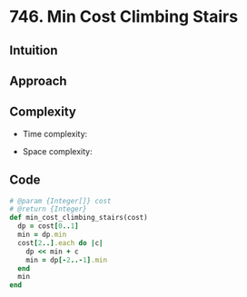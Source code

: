 # 746. Min Cost Climbing Stairs

## Intuition

## Approach
<!-- Describe your approach to solving the problem. -->

## Complexity

- Time complexity:
<!-- Add your time complexity here, e.g. $$O(n)$$ -->

- Space complexity:
<!-- Add your space complexity here, e.g. $$O(n)$$ -->

## Code

```ruby
# @param {Integer[]} cost
# @return {Integer}
def min_cost_climbing_stairs(cost)
  dp = cost[0..1]
  min = dp.min
  cost[2..].each do |c|
    dp << min + c
    min = dp[-2..-1].min
  end
  min
end
```
